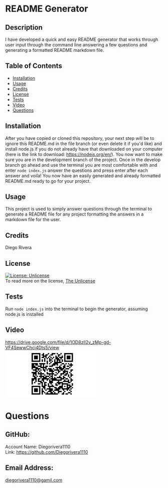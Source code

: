 # README Generator

  ## Description
  I have developed a quick and easy README generator that works through user input through the command line answering a few questions and generating a formatted README markdown file.

  ## Table of Contents
  - [Installation](#installation)
  - [Usage](#usage)
  - [Credits](#credits)
  - [License](#license)
  - [Tests](#tests)
  - [Video](#video)
  - [Questions](#questions)

  ## Installation
  After you have copied or cloned this repository, your next step will be to ignore this README.md in the file branch (or even delete it if you'd like) and install node.js if you do not already have that downloaded on your computer (here is the link to download: https://nodejs.org/en/). You now want to make sure you are in the development branch of the project. Once in the develop branch go ahead and use the terminal you are most comfortable with and enter `node index.js` answer the questions and press enter after each answer and voila! You now have an easily generated and already formatted README.md ready to go for your project.

  ## Usage
  This project is used to simply answer questions through the terminal to generate a README file for any project formatting the answers in a markdown file for the user.

  ## Credits
  Diego Rivera

  ## License
  [![License: Unlicense](https://img.shields.io/badge/license-Unlicense-blue.svg)](http://unlicense.org/)<br />
  To read more on the license, [The Unlicense](http://unlicense.org/)

  ## Tests
   Run `node index.js` into the terminal to begin the generator, assuming node.js is installed

  ## Video
  https://drive.google.com/file/d/1OD8zll2v_zMp-gd-VF4SewwChci4Dts5/view  <br />
  ![QRCode](./sample-video/qr-code%20(1).png)

  
  # Questions

  ## GitHub: 
  Account Name: Diegorivera1110<br /> 
  Link: https://github.com/Diegorivera1110

  ## Email Address: 
  diegorivera1110@gamil.com



